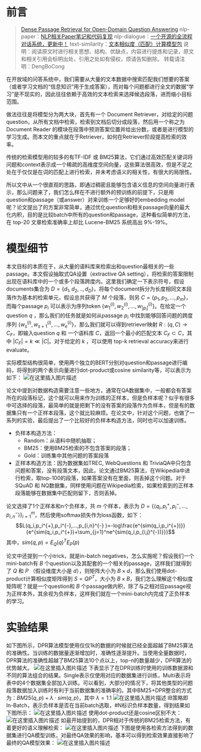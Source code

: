 # 前言

> [Dense Passage Retrieval for Open-Domain Question Answering](https://arxiv.org/pdf/2004.04906.pdf)
> nlp-paper：[NLP相关Paper笔记和代码复现](https://github.com/DengBoCong/nlp-paper)
> nlp-dialogue：[一个开源的全流程对话系统，更新中！](https://github.com/DengBoCong/nlp-dialogue)
> text-similarity：[文本相似度（匹配）计算模型包](https://github.com/DengBoCong/text-similarity)
> 说明：阅读原文时进行相关思想、结构、优缺点，内容进行提炼和记录，原文和相关引用会标明出处，引用之处如有侵权，烦请告知删除。
> 转载请注明：DengBoCong

在开放域的问答系统中，我们需要从大量的文本数据中搜索匹配我们想要的答案（或者学习文档的“信息知识”用于生成答案），而对每个问题都进行全文的数据“学习”是不现实的，因此往往依赖于高效的文本检索来选择候选段落，进而缩小目标范围。

做法往往是将模型分为两大块，首先有一个 Document Retriever，对给定的问题 question，从所有文档中检索，检索到文档后切分成段落，然后用一个称之为 Document Reader 的模块在段落中预测答案位置并给出分数，或者是进行模型的学习生成。而本文的重点就在于Retriever，如何在Retriever阶段提高检索的效率。

传统的检索模型用的较多的有TF-IDF 或 BM25算法，它们通过高效匹配关键词将问题和context表示成一个稀疏的高维度空间向量，这些算法很高效，但是不足之处在于仅仅是在词的匹配上进行检索，并未考虑语义的相关性，有很大的局限性。

所以文中从一个很直观的思路，即通过稠密且能够包含语义信息的空间向量进行表示，那么问题来了，我们怎么样在不进行额外的预训练的前提下，只是用question和passage（或answer）对来训练一个足够好的embedding model呢？论文提出了的方案非常简单，通过优化question和相关passage向量的最大化内积，目的是比较batch中所有的question和passage，这种看似简单的方法，在 top-20 文章检索准确率上却比 Lucene-BM25 系统高出 9%-19%。

# 模型细节
本文目标的本质在于，从大量的语料库来检索出和question最相关的一些passage。本文假设抽取式QA设置（extractive QA setting），将检索的答案限制出现在语料库中的一个或多个段落跨度内。这里我们确定一下表示符号，假设documents集合为 $D=\{d_1,d_2,..,d_D\}$，将每个document拆分为长度相同文本段落作为基本的检索单元，假设总共获得了 $M$ 个段落，则另 $C=\{p_1,p_2,...,p_m\}$，而每个passage $p_i$ 可以表示为序列token $\{w_1^{(i)},w_2^{(i)},...,w_{|p_i|}^{(i)}\}$。在给定一个question $q$ ，那么我们的任务就是如何从passage $p_i$ 中找到能够回答问题的跨度序列 $\{w_s^{(i)},w_{s+1}^{(i)},...,w_{e}^{(i)}\}$，那么我们就可以得到retriever映射 $R:(q,C)\rightarrow C_F$，即输入question $q$ 和 一个语料库 $C$，返回一个最小的匹配文本 $C_F\subset C$，其中 $|C_F|=k\ll |C|$。对于给定的 $k$ ，可以使用 top-k retrieval accuracy来进行evaluate。

实际模型结构很简单，使用两个独立的BERT分别对question和passage进行编码，将得到的两个表示向量进行dot-product或cosine similarity等，可以表示为如下：
![在这里插入图片描述](https://img-blog.csdnimg.cn/fb2d70de7aa443a7a8f37545f3402b32.png#pic_center)

论文中提到对数据构造需要注意一些地方，通常在QA数据集中，一般都会有答案所在的段落标记，这个就可以用来作为训练的正样本，但是负样本呢？似乎有很多中可选择的段落，最简单的就是把剩下的没有答案的段落作为负样本，但是有的数据集只有一个正样本段落，这个就比较麻烦。在论文中，针对这个问题，也做了一系列的实验，最后提出了一个比较好的负样本构造方法，同时也可以加速训练。
+ 负样本构造方法：
   + Random：从语料中随机抽取；
   + BM25：使用BM25检索的不包含答案的段落；
   + Gold：训练集中其他问题的答案段落
+ 正样本构造方法：因为数据集如TREC, WebQuestions 和 TriviaQA中只包含问题和答案，没有段落文本，因此，论文通过BM25算法，在Wikipedia中进行检索，取top-100的段落，如果答案没有在里面，则丢掉这个问题。对于 SQuAD 和 NQ数据集，同样使用问题在Wikipedia检索，如果检索到的正样本段落能够在数据集中匹配则留下，否则丢掉。

论文选择了1个正样本和n个负样本，共 $m$ 个样本，表示为 $D=\{\left \langle q_i,p_i^{+},p_i^{-},...,p_{i,n}^{-} \right \rangle\}_{i=1}^m$，然后使用softmax损失作为loss函数，如下：
$$L(q_i,p_i^{+},p_i^{-},...,p_{i,n}^{-} )=-log\frac{e^{sim(q_i,p_i^{+})}}{e^{sim(q_i,p_i^{+})+\sum_{j=1}^ne^{sim(q_i,p_{i,j}^{-})}}}$$
其中，$sim(q,p)=E_Q(q)^TE_P(p)$

论文中还提到一个小trick，就是in-batch negatives，怎么实施呢？假设我们一个mini-batch有 $B$ 个question以及其配套的一个相关的passage，这样我们就得到了 $Q$ 和 $P$ （假设维度大小是 $d$），则矩阵大小为 $B\times d$，那么我们使用dot-product计算相似度矩阵得到 $S=QP^T$，大小为 $B\times B$，我们怎么理解这个相似度矩阵呢？就是一个question和 $B$ 个passage做内积，除了与之相对应passage视为正样本外，其余视为负样本，这样我们就在一个mini-batch内完成了正负样本的学习。

# 实验结果
如下图所示，DPR算法模型使用仅仅1k的数据的时候就已经全面超越了BM25算法的准确性。当训练的数据量逐渐增加时，准确性逐渐提升。当使用全量数据时，DPR算法的准确性超越了BM25算法10个点以上，top-n的数量越少，DPR算法的优势越大。
![在这里插入图片描述](https://img-blog.csdnimg.cn/59de515baa404670a0ead3175e2519eb.png?x-oss-process=image/watermark,type_ZmFuZ3poZW5naGVpdGk,shadow_10,text_aHR0cHM6Ly9ibG9nLmNzZG4ubmV0L0RCQ18xMjE=,size_16,color_FFFFFF,t_70)
下表显示了在DPR训练时使用的训练数据源和不同的算法组合的结果。Single表示仅使用对应的数据集进行训练，Multi表示将表中的4个数据集全部加入训练。可以看到，大部分的情况下，将其他类型的问题段落数据加入训练时有利于当前数据集的准确率的。其中BM25+DPR整合的方式为：$BM25(q,p)+\lambda\cdot sim(q,p)$，其中 $\lambda = 1.1$
![在这里插入图片描述](https://img-blog.csdnimg.cn/ae5e2efa5e7f4b0a932265e19f5624e9.png?x-oss-process=image/watermark,type_ZmFuZ3poZW5naGVpdGk,shadow_10,text_aHR0cHM6Ly9ibG9nLmNzZG4ubmV0L0RCQ18xMjE=,size_16,color_FFFFFF,t_70)
IB策略即In-Batch，表示负样本是否在当前batch选取，#N标识负样本数量，得到结果如下图所示：
![在这里插入图片描述](https://img-blog.csdnimg.cn/d9c0df0a1e0940ef826abbb3215b0a29.png?x-oss-process=image/watermark,type_ZmFuZ3poZW5naGVpdGk,shadow_10,text_aHR0cHM6Ly9ibG9nLmNzZG4ubmV0L0RCQ18xMjE=,size_16,color_FFFFFF,t_70)
使用dot-product还是cosine区别不大：
![在这里插入图片描述](https://img-blog.csdnimg.cn/38ebcdf79ae447f8b8c8ab83ad363a56.png?x-oss-process=image/watermark,type_ZmFuZ3poZW5naGVpdGk,shadow_10,text_aHR0cHM6Ly9ibG9nLmNzZG4ubmV0L0RCQ18xMjE=,size_16,color_FFFFFF,t_70)
如最开始提到的，DPR相对于传统的BM25检索方法，有着更好的语义理解检索：
![在这里插入图片描述](https://img-blog.csdnimg.cn/9e1282b2730c467aa892a16e36fa7ae7.png?x-oss-process=image/watermark,type_ZmFuZ3poZW5naGVpdGk,shadow_10,text_aHR0cHM6Ly9ibG9nLmNzZG4ubmV0L0RCQ18xMjE=,size_16,color_FFFFFF,t_70)
下图是使用各检索方法得到的数据集进行QA模型训练，对最终QA效果的影响，基本可以得到检索效果直接影响了最终的QA模型效果：
![在这里插入图片描述](https://img-blog.csdnimg.cn/b361608508f4407bbc816c61011fe372.png?x-oss-process=image/watermark,type_ZmFuZ3poZW5naGVpdGk,shadow_10,text_aHR0cHM6Ly9ibG9nLmNzZG4ubmV0L0RCQ18xMjE=,size_16,color_FFFFFF,t_70)

